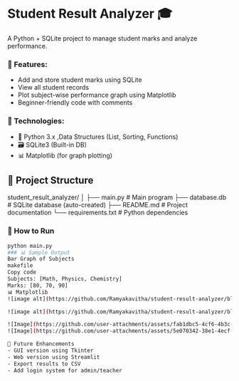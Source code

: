 # Student Result Analyzer 🎓

A Python + SQLite project to manage student marks and analyze performance.

### 🔧 Features:
- Add and store student marks using SQLite
- View all student records
- Plot subject-wise performance graph using Matplotlib
- Beginner-friendly code with comments

### 🚀 Technologies:
- 🐍 Python 3.x ,Data Structures (List, Sorting, Functions)
- 🗃️ SQLite3 (Built-in DB)
- 📊 Matplotlib (for graph plotting)

## 📁 Project Structure

student_result_analyzer/
│
├── main.py # Main program
├── database.db # SQLite database (auto-created)
├── README.md # Project documentation
└── requirements.txt # Python dependencies

### 📁 How to Run
```bash
python main.py
### 📊 Sample Output
Bar Graph of Subjects
makefile
Copy code
Subjects: [Math, Physics, Chemistry]
Marks: [80, 70, 90]
📊 Matplotlib
![image alt](https://github.com/Ramyakavitha/student-result-analyzer/blob/main/Screenshot%202025-06-07%20103226.png?raw=true)

![image alt](https://github.com/Ramyakavitha/student-result-analyzer/blob/382b25eb6dddcf0bbc29b21a3e48e02e4a36aed1/Screenshot%202025-06-07%20103226.png)

![Image](https://github.com/user-attachments/assets/fab1dbc5-4cf6-4b3c-b0e3-6a79510813c6)
![Image](https://github.com/user-attachments/assets/5e070342-38e1-4ecf-9886-8aa270775084)

📌 Future Enhancements
- GUI version using Tkinter
- Web version using Streamlit
- Export results to CSV
- Add login system for admin/teacher
